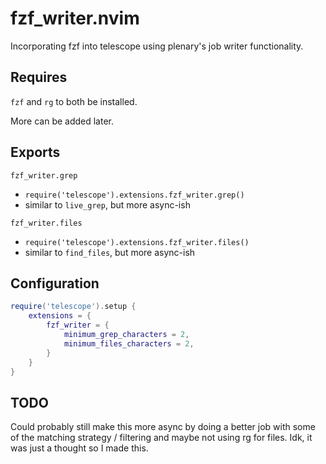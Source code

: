 # fzf_writer.nvim

Incorporating fzf into telescope using plenary's job writer functionality.

## Requires

`fzf` and `rg` to both be installed.

More can be added later.

## Exports

`fzf_writer.grep`
- `require('telescope').extensions.fzf_writer.grep()`
- similar to `live_grep`, but more async-ish

`fzf_writer.files`
- `require('telescope').extensions.fzf_writer.files()`
- similar to `find_files`, but more async-ish

## Configuration

```lua
require('telescope').setup {
    extensions = {
        fzf_writer = {
            minimum_grep_characters = 2,
            minimum_files_characters = 2,
        }
    }
}
```

## TODO

Could probably still make this more async by doing a better job with some of the matching strategy / filtering and maybe not using rg for files. Idk, it was just a thought so I made this.
